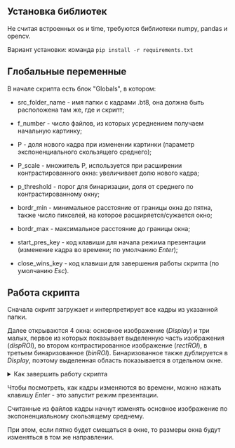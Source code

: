 ## Установка библиотек

Не считая встроенных os и time, требуются библиотеки numpy, pandas и opencv.

Вариант установки: команда `pip install -r requirements.txt`

## Глобальные переменные

В начале скрипта есть блок "Globals", в котором:

- src_folder_name - имя папки с кадрами .bt8, она должна быть расположена там же, где и скрипт;

- f_number - число файлов, из которых усреднением получаем начальную картинку;

- P - доля нового кадра при изменении картинки (параметр экспоненциального скользящего среднего);

- P_scale - множитель P, используется при расширении контрастированного окна: увеличивает долю нового кадра;

- p_threshold - порог для бинаризации, доля от среднего по контрастированному окну; 

- bordr_min - минимальное расстояние от границы окна до пятна, также число пикселей, на которое расширяется/сужается окно;

- bordr_max - максимальное расстояние до границы окна;

- start_pres_key - код клавиши для начала режима презентации (изменение кадра во времени; по умолчанию _Enter_);

- close_wins_key - код клавиши для завершения работы скрипта (по умолчанию _Esc_).

## Работа скрипта

Сначала скрипт загружает и интерпретирует все кадры из указанной папки.

Далее открываются 4 окна: основное изображение (_Display_) и три малых, первое из которых показывает выделенную часть изображения (_dispROI_), во втором контрастированное изображение (_rectROI_), в третьем бинаризованное (_binROI_). Бинаризованное также дублируется в _Display_, поэтому выделенная область показывается в отдельном окне.

<details><summary>Как завершить работу скрипта</summary>
Начиная с этого этапа уже можно завершить работу скрипта клавишей Esc или закрытием окна Display.
</details>

Чтобы посмотреть, как кадры изменяются во времени, можно нажать клавишу _Enter_ - это запустит режим презентации.

Считанные из файлов кадры начнут изменять основное изображение по экспоненциальному скользящему среднему.

При этом, если пятно будет смещаться в окне, то размеры окна будут изменяться в том же направлении.
